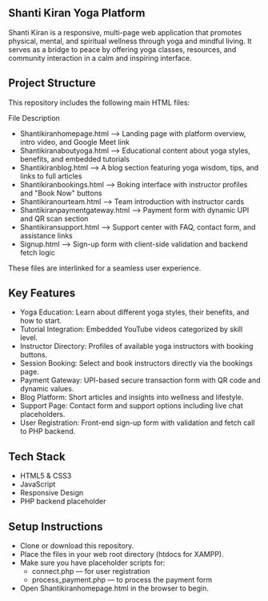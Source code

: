 ## Shanti Kiran Yoga Platform
Shanti Kiran is a responsive, multi-page web application that promotes physical, mental, and spiritual wellness through yoga and mindful living. It serves as a bridge to peace by offering yoga classes, resources, and community interaction in a calm and inspiring interface.

## Project Structure
This repository includes the following main HTML files:

File	Description

- Shantikiranhomepage.html --> Landing page with platform overview, intro video, and Google Meet link
- Shantikiranaboutyoga.html --> Educational content about yoga styles, benefits, and embedded tutorials
- Shantikiranblog.html --> A blog section featuring yoga wisdom, tips, and links to full articles
- Shantikiranbookings.html --> Boking interface with instructor profiles and "Book Now" buttons
- Shantikiranourteam.html	--> Team introduction with instructor cards
- Shantikiranpaymentgateway.html --> Payment form with dynamic UPI and QR scan section
- Shantikiransupport.html --> Support center with FAQ, contact form, and assistance links
- Signup.html	--> Sign-up form with client-side validation and backend fetch logic

These files are interlinked for a seamless user experience.

## Key Features

- Yoga Education: Learn about different yoga styles, their benefits, and how to start.
- Tutorial Integration: Embedded YouTube videos categorized by skill level.
- Instructor Directory: Profiles of available yoga instructors with booking buttons.
- Session Booking: Select and book instructors directly via the bookings page.
- Payment Gateway: UPI-based secure transaction form with QR code and dynamic values.
- Blog Platform: Short articles and insights into wellness and lifestyle.
- Support Page: Contact form and support options including live chat placeholders.
- User Registration: Front-end sign-up form with validation and fetch call to PHP backend.

## Tech Stack
- HTML5 & CSS3 
- JavaScript 
- Responsive Design 
- PHP backend placeholder

## Setup Instructions

- Clone or download this repository.
- Place the files in your web root directory (htdocs for XAMPP).
- Make sure you have placeholder scripts for:
  - connect.php — for user registration
  - process_payment.php — to process the payment form
- Open Shantikiranhomepage.html in the browser to begin.

